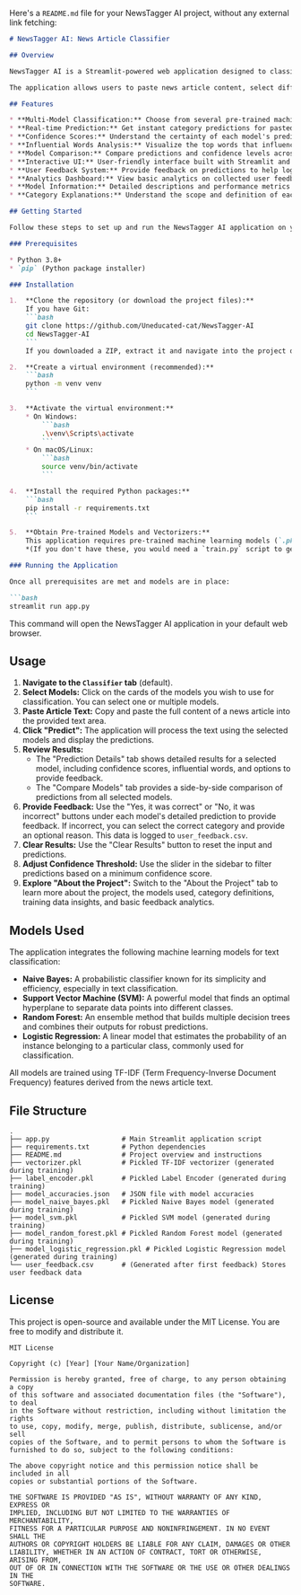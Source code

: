 Here's a `README.md` file for your NewsTagger AI project, without any external link fetching:

```markdown
# NewsTagger AI: News Article Classifier

## Overview

NewsTagger AI is a Streamlit-powered web application designed to classify news articles into predefined categories using various machine learning models. This project demonstrates an end-to-end natural language processing (NLP) classification pipeline, covering text preprocessing, feature extraction, model prediction, and interactive result visualization.

The application allows users to paste news article content, select different classification models, and receive immediate category predictions along with confidence scores and insights into feature importance. It also includes a feedback mechanism to help improve model performance over time.

## Features

* **Multi-Model Classification:** Choose from several pre-trained machine learning models (Naive Bayes, SVM, Random Forest, Logistic Regression) to classify articles.
* **Real-time Prediction:** Get instant category predictions for pasted news content.
* **Confidence Scores:** Understand the certainty of each model's prediction.
* **Influential Words Analysis:** Visualize the top words that influenced a model's classification.
* **Model Comparison:** Compare predictions and confidence levels across different selected models.
* **Interactive UI:** User-friendly interface built with Streamlit and custom CSS for a modern dark theme.
* **User Feedback System:** Provide feedback on predictions to help log and potentially improve model accuracy.
* **Analytics Dashboard:** View basic analytics on collected user feedback (Correct/Incorrect classifications, most corrected categories).
* **Model Information:** Detailed descriptions and performance metrics for each integrated model.
* **Category Explanations:** Understand the scope and definition of each classification category.

## Getting Started

Follow these steps to set up and run the NewsTagger AI application on your local machine.

### Prerequisites

* Python 3.8+
* `pip` (Python package installer)

### Installation

1.  **Clone the repository (or download the project files):**
    If you have Git:
    ```bash
    git clone https://github.com/Uneducated-cat/NewsTagger-AI
    cd NewsTagger-AI 
    ```
    If you downloaded a ZIP, extract it and navigate into the project directory.

2.  **Create a virtual environment (recommended):**
    ```bash
    python -m venv venv
    ```

3.  **Activate the virtual environment:**
    * On Windows:
        ```bash
        .\venv\Scripts\activate
        ```
    * On macOS/Linux:
        ```bash
        source venv/bin/activate
        ```

4.  **Install the required Python packages:**
    ```bash
    pip install -r requirements.txt
    ```

5.  **Obtain Pre-trained Models and Vectorizers:**
    This application requires pre-trained machine learning models (`.pkl` files for Naive Bayes, SVM, Random Forest, Logistic Regression), a TF-IDF vectorizer (`vectorizer.pkl`), a label encoder (`label_encoder.pkl`), and a `model_accuracies.json` file. These files are typically generated by a separate training script. **Ensure these files (`vectorizer.pkl`, `label_encoder.pkl`, `model_accuracies.json`, `model_naive_bayes.pkl`, `model_svm.pkl`, `model_random_forest.pkl`, `model_logistic_regression.pkl`) are present in the root directory of your project alongside `app.py`.**
    *(If you don't have these, you would need a `train.py` script to generate them from a dataset. This README assumes they are available.)*

### Running the Application

Once all prerequisites are met and models are in place:

```bash
streamlit run app.py
```

This command will open the NewsTagger AI application in your default web browser.

## Usage

1.  **Navigate to the `Classifier` tab** (default).
2.  **Select Models:** Click on the cards of the models you wish to use for classification. You can select one or multiple models.
3.  **Paste Article Text:** Copy and paste the full content of a news article into the provided text area.
4.  **Click "Predict":** The application will process the text using the selected models and display the predictions.
5.  **Review Results:**
    * The "Prediction Details" tab shows detailed results for a selected model, including confidence scores, influential words, and options to provide feedback.
    * The "Compare Models" tab provides a side-by-side comparison of predictions from all selected models.
6.  **Provide Feedback:** Use the "Yes, it was correct" or "No, it was incorrect" buttons under each model's detailed prediction to provide feedback. If incorrect, you can select the correct category and provide an optional reason. This data is logged to `user_feedback.csv`.
7.  **Clear Results:** Use the "Clear Results" button to reset the input and predictions.
8.  **Adjust Confidence Threshold:** Use the slider in the sidebar to filter predictions based on a minimum confidence score.
9.  **Explore "About the Project":** Switch to the "About the Project" tab to learn more about the project, the models used, category definitions, training data insights, and basic feedback analytics.

## Models Used

The application integrates the following machine learning models for text classification:

* **Naive Bayes:** A probabilistic classifier known for its simplicity and efficiency, especially in text classification.
* **Support Vector Machine (SVM):** A powerful model that finds an optimal hyperplane to separate data points into different classes.
* **Random Forest:** An ensemble method that builds multiple decision trees and combines their outputs for robust predictions.
* **Logistic Regression:** A linear model that estimates the probability of an instance belonging to a particular class, commonly used for classification.

All models are trained using TF-IDF (Term Frequency-Inverse Document Frequency) features derived from the news article text.

## File Structure

```
.
├── app.py                  # Main Streamlit application script
├── requirements.txt        # Python dependencies
├── README.md               # Project overview and instructions
├── vectorizer.pkl          # Pickled TF-IDF vectorizer (generated during training)
├── label_encoder.pkl       # Pickled Label Encoder (generated during training)
├── model_accuracies.json   # JSON file with model accuracies
├── model_naive_bayes.pkl   # Pickled Naive Bayes model (generated during training)
├── model_svm.pkl           # Pickled SVM model (generated during training)
├── model_random_forest.pkl # Pickled Random Forest model (generated during training)
├── model_logistic_regression.pkl # Pickled Logistic Regression model (generated during training)
└── user_feedback.csv       # (Generated after first feedback) Stores user feedback data
```

## License

This project is open-source and available under the MIT License. You are free to modify and distribute it.

```
MIT License

Copyright (c) [Year] [Your Name/Organization]

Permission is hereby granted, free of charge, to any person obtaining a copy
of this software and associated documentation files (the "Software"), to deal
in the Software without restriction, including without limitation the rights
to use, copy, modify, merge, publish, distribute, sublicense, and/or sell
copies of the Software, and to permit persons to whom the Software is
furnished to do so, subject to the following conditions:

The above copyright notice and this permission notice shall be included in all
copies or substantial portions of the Software.

THE SOFTWARE IS PROVIDED "AS IS", WITHOUT WARRANTY OF ANY KIND, EXPRESS OR
IMPLIED, INCLUDING BUT NOT LIMITED TO THE WARRANTIES OF MERCHANTABILITY,
FITNESS FOR A PARTICULAR PURPOSE AND NONINFRINGEMENT. IN NO EVENT SHALL THE
AUTHORS OR COPYRIGHT HOLDERS BE LIABLE FOR ANY CLAIM, DAMAGES OR OTHER
LIABILITY, WHETHER IN AN ACTION OF CONTRACT, TORT OR OTHERWISE, ARISING FROM,
OUT OF OR IN CONNECTION WITH THE SOFTWARE OR THE USE OR OTHER DEALINGS IN THE
SOFTWARE.
```
```
